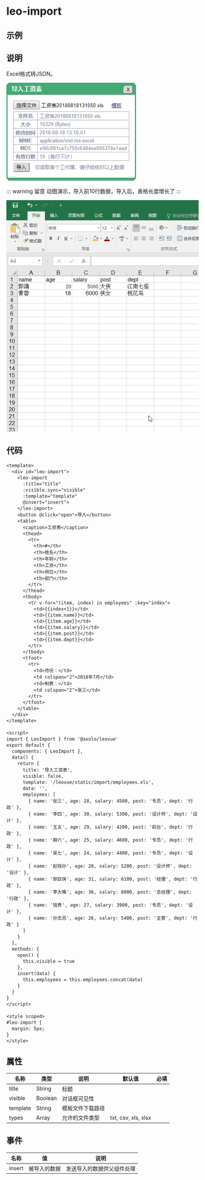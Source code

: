 leo-import
==========

示例
----
<ClientOnly>
  <labs-leo-import/>
</ClientOnly>

说明
----
Excel格式转JSON。

![leo-import](./assets/leo-import.png)

::: warning 留意
动图演示，导入前10行数据，导入后，表格长度增长了
:::

![leo-import-gif](./assets/leo-import-gif.gif)

代码
----
```vue
<template>
  <div id="leo-import">
    <leo-import
      :title="title"
      :visible.sync="visible"
      :template="template"
      @insert="insert">
    </leo-import>
    <button @click="open">导入</button>
    <table>
      <caption>工资表</caption>
      <thead>
        <tr>
          <th>#</th>
          <th>姓名</th>
          <th>年龄</th>
          <th>工资</th>
          <th>岗位</th>
          <th>部门</th>
        </tr>
      </thead>
      <tbody>
        <tr v-for="(item, index) in employees" :key="index">
          <td>{{index+1}}</td>
          <td>{{item.name}}</td>
          <td>{{item.age}}</td>
          <td>{{item.salary}}</td>
          <td>{{item.post}}</td>
          <td>{{item.dept}}</td>
        </tr>
      </tbody>
      <tfoot>
        <tr>
          <td>月份：</td>
          <td colspan="2">2018年7月</td>
          <td>制表：</td>
          <td colspan="2">张三</td>
        </tr>
      </tfoot>
    </table>
  </div>
</template>

<script>
import { LeoImport } from '@axolo/leovue'
export default {
  components: { LeoImport },
  data() {
    return {
      title: '导入工资表',
      visible: false,
      template: '/leovue/static/import/employees.xls',
      data: '',
      employees: [
        { name: '张三', age: 28, salary: 4500, post: '专员', dept: '行政' },
        { name: '李四', age: 30, salary: 5300, post: '设计师', dept: '设计' },
        { name: '王五', age: 29, salary: 4200, post: '前台', dept: '行政' },
        { name: '麻六', age: 25, salary: 4600, post: '专员', dept: '行政' },
        { name: '吴七', age: 24, salary: 4400, post: '专员', dept: '设计' },
        { name: '赵钱孙', age: 28, salary: 5200, post: '设计师', dept: '设计' },
        { name: '郭巨侠', age: 31, salary: 6100, post: '经理', dept: '行政' },
        { name: '李大嘴', age: 36, salary: 8000, post: '总经理', dept: '行政' },
        { name: '钱贵', age: 27, salary: 3900, post: '专员', dept: '设计' },
        { name: '孙无忌', age: 26, salary: 5400, post: '主管', dept: '行政' }
      ]
    }
  },
  methods: {
    open() {
      this.visible = true
    },
    insert(data) {
      this.employees = this.employees.concat(data)
    }
  }
}
</script>

<style scoped>
#leo-import {
  margin: 5px;
}
</style>
```

属性
----
|   名称   |  类型   |       说明       |       默认值        | 必填 |
| -------- | ------- | ---------------- | ------------------- | ---- |
| title    | String  | 标题             |                     |      |
| visible  | Boolean | 对话框可见性     |                     |      |
| template | String  | 模板文件下载路径 |                     |      |
| types    | Array   | 允许的文件类型   | txt, csv, xls, xlsx |      |

事件
----
|  名称  |      值      |            说明            |
| ------ | ------------ | -------------------------- |
| insert | 被导入的数据 | 发送导入的数据供父组件处理 |
